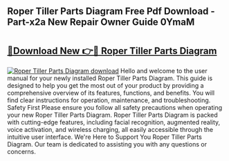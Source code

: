 ## Roper Tiller Parts Diagram Free Pdf Download - Part-x2a New Repair Owner Guide 0YmaM

# <h2><a href="http://dfh67k.blite.top/?on=Roper+Tiller+Parts+Diagram">🔗Download New 👉🔴 Roper Tiller Parts Diagram</a></h2>

[![Roper Tiller Parts Diagram download](https://i.imgur.com/lujVjoI.png)](http://dfh67k.blite.top/?on=Roper+Tiller+Parts+Diagram)
Hello and welcome to the user manual for your newly installed Roper Tiller Parts Diagram. This guide is designed to help you get the most out of your product by providing a comprehensive overview of its features, functions, and benefits. You will find clear instructions for operation, maintenance, and troubleshooting. Safety First Please ensure you follow all safety precautions when operating your new Roper Tiller Parts Diagram. Roper Tiller Parts Diagram is packed with cutting-edge features, including facial recognition, augmented reality, voice activation, and wireless charging, all easily accessible through the intuitive user interface. We're Here to Support You Roper Tiller Parts Diagram. Our team is dedicated to assisting you with any questions or concerns.
